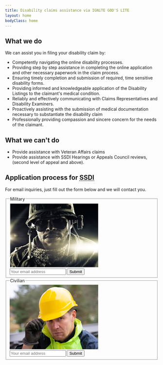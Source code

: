 ```yaml
---
title: Disability claims assistance via IGNiTE GOD'S LITE
layout: home
bodyClass: home
---
```


## What we do

We can assist you in filing your disability claim by:

- Competently navigating the online disability processes.
- Providing step by step assistance in completing the online application and other necessary paperwork in the claim process.
- Ensuring timely completion and submission of required, time sensitive disability forms.
- Providing informed and knowledgeable application of the Disability Listings to the claimant's medical condition.
- Reliably and effectively communicating with Claims Representatives and Disability Examiners.
- Proactively assisting with the submission of medical documentation necessary to substantiate the disability claim
- Professionally providing compassion and sincere concern for the needs of the claimant.

## What we can't do

- Provide assistance with Veteran Affairs claims
- Provide assistance with SSDI Hearings or Appeals Council reviews, (second level of appeal and above).

## Application process for <abbr title="Social Security Disability Insurance">SSDI</abbr>

For email inquiries, just fill out the form below and we will contact you.

<div class="even-columns">
  <form class="center flow">
    <fieldset>
      <legend>Military</legend>
      <img src="img/military.png" alt="Person in military attire" class="mx-auto">
      <input type="email" name="email" placeholder="Your email address"/>
      <input type="hidden" name="type" value="military" />
      <button type="submit">Submit</button>
    </fieldset>
  </form>

  <form class="center flow">
    <fieldset>
      <legend>Civilian</legend>
      <img src="img/civilian.png" alt="Person in civilian attire" class="mx-auto">
      <input type="email" name="email" placeholder="Your email address"/>
      <input type="hidden" name="type" value="civilian" />
      <button type="submit">Submit</button>
    </fieldset>
  </form>
</div>
